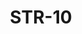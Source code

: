 ﻿---
title: "STR-10"
price: "26700"
size: "2050мм*860мм, 2050мм*960мм"
picture: door11.jpg
description: "Внешняя отделка Влагостойкий МДФ (10 мм), рис. РИМ + ЛАК + ПАТИНА, Цвет Дуб золотистый Vinorit, Внутренняя отделка влагостойкий МДФ (10мм), рис. РИМ + ЛАК + ПАТИНА, Цвет Дуб золотистый Vinorit, Толщина дверного  полотна 110 мм, NANO-утепление полотна минеральная плита ISOVER + ПЕНОПОЛИСТИРОЛ + фольгированный ИЗОЛОН, контуров уплотнения 3, 3 петли на подшипнике, Фрезерованный МДФ наличник 10 мм, Пленка Винорит, Основной замок  Гардиан 3211, Накладка на верхний замок С автоматическими шторками, Дополнительный замок Гардиан 3001, Цилиндр APECS ключ-вертушка, Броненакладка на цилиндр Врезная, Задвижка «Ночной сторож», Ручка РОССО – 713 серебро, Эксцентрик"
---
